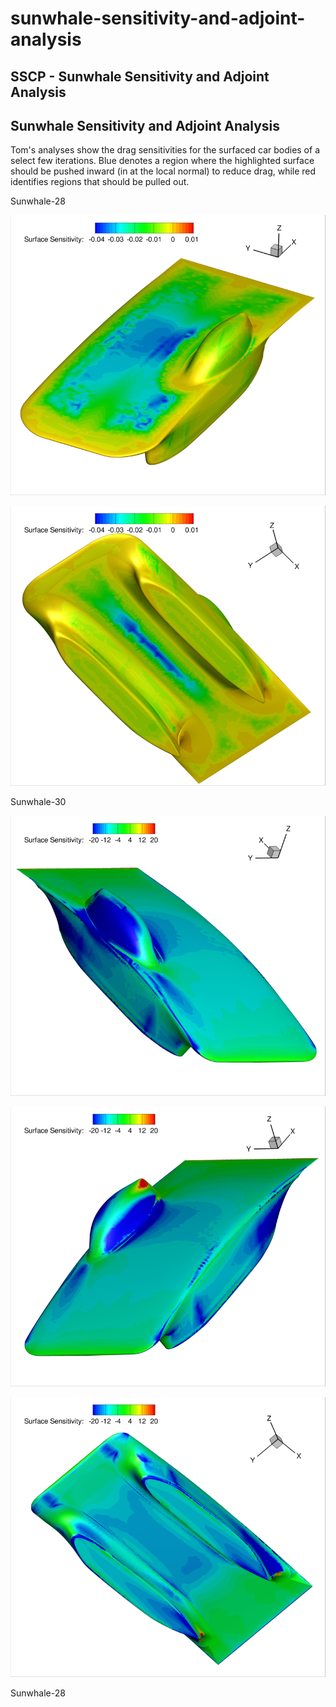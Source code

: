 # sunwhale-sensitivity-and-adjoint-analysis

## SSCP - Sunwhale Sensitivity and Adjoint Analysis

## Sunwhale Sensitivity and Adjoint Analysis

Tom's analyses show the drag sensitivities for the surfaced car bodies of a select few iterations. Blue denotes a region where the highlighted surface should be pushed inward (in at the local normal) to reduce drag, while red identifies regions that should be pulled out.&#x20;

Sunwhale-28

![](../../../../assets/image_e352a1b1dc.png)

![](../../../../assets/image_d281d1c570.png)

Sunwhale-30

![](../../../../assets/image_470f7f1f45.png)

![](../../../../assets/image_c1b11bd3d4.png)

![](../../../../assets/image_c2754482d6.png)

Sunwhale-28
